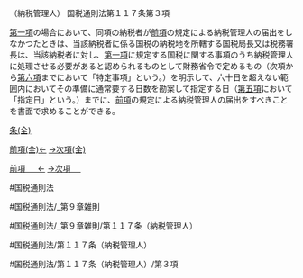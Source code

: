 （納税管理人）
国税通則法第１１７条第３項

[第一項](国税通則法＿＿＿＿＿第１１７条第１項)の場合において、同項の納税者が[前項](国税通則法＿＿＿＿＿第１１７条第２項)の規定による納税管理人の届出をしなかつたときは、当該納税者に係る国税の納税地を所轄する国税局長又は税務署長は、当該納税者に対し、[第一項](国税通則法＿＿＿＿＿第１１７条第１項)に規定する国税に関する事項のうち納税管理人に処理させる必要があると認められるものとして財務省令で定めるもの（次項から[第六項](国税通則法＿＿＿＿＿第１１７条第６項)までにおいて「特定事項」という。）を明示して、六十日を超えない範囲内においてその準備に通常要する日数を勘案して指定する日（[第五項](国税通則法＿＿＿＿＿第１１７条第５項)において「指定日」という。）までに、[前項](国税通則法＿＿＿＿＿第１１７条第２項)の規定による納税管理人の届出をすべきことを書面で求めることができる。

[条(全)](国税通則法＿＿＿＿＿第１１７条_.md)

[前項(全)←](国税通則法＿＿＿＿＿第１１７条第２項_.md)    [→次項(全)](国税通則法＿＿＿＿＿第１１７条第４項_.md)

[前項 　 ←](国税通則法＿＿＿＿＿第１１７条第２項.md)    [→次項 　 ](国税通則法＿＿＿＿＿第１１７条第４項.md)



#国税通則法

#国税通則法/_第９章雑則

#国税通則法/_第９章雑則/第１１７条（納税管理人）

#国税通則法/第１１７条（納税管理人）

#国税通則法/第１１７条（納税管理人）/第３項

